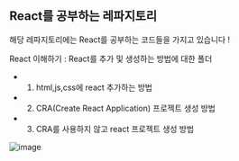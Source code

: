 ## React를 공부하는 레파지토리

해당 레파지토리에는 React를 공부하는 코드들을 가지고 있습니다 !

React 이해하기
: React를 추가 및 생성하는 방법에 대한 폴더

- 1. html,js,css에 react 추가하는 방법
- 2. CRA(Create React Application) 프로젝트 생성 방법
- 3. CRA를 사용하지 않고 react 프로젝트 생성 방법

![image](https://user-images.githubusercontent.com/122018331/227789557-f0e7cf6b-15da-4ba1-987e-5923b28019ea.png)
